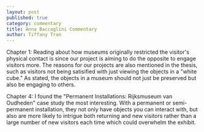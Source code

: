 ```yaml
---
layout: post
published: true
category: commentary
title: Anna Baccaglini Commentary
author: Tiffany Tran
---
```

Chapter 1:
	Reading about how museums originally restricted the visitor's physical contact is since our project is aiming to do the opposite to engage visitors more. The reasons for our projects are also mentioned in the thesis, such as visitors not being satisified with just viewing the objects in a "white cube." As stated, the objects in a museum should not just be preserved but also be engaging to others.
    
Chapter 4: 
	I found the "Permanent Installations: Rijksmuseum van Oudheden" case study the most interesting. With a permanent or semi-permanent installation, they not only have objects you can interact with, but also are more likely to intrigue both returning and new visitors rather than a large number of new visitors each time which could overwhelm the exhibit.
